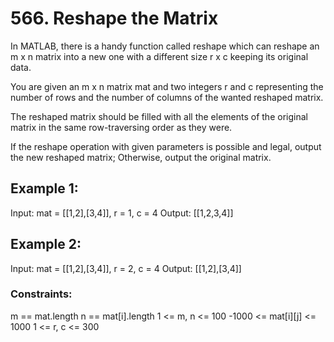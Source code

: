 # 566. Reshape the Matrix

In MATLAB, there is a handy function called reshape which can reshape an m x n matrix into a new one with a different size r x c keeping its original data.

You are given an m x n matrix mat and two integers r and c representing the number of rows and the number of columns of the wanted reshaped matrix.

The reshaped matrix should be filled with all the elements of the original matrix in the same row-traversing order as they were.

If the reshape operation with given parameters is possible and legal, output the new reshaped matrix; Otherwise, output the original matrix.

 

## Example 1:


Input: mat = [[1,2],[3,4]], r = 1, c = 4
Output: [[1,2,3,4]]


## Example 2:


Input: mat = [[1,2],[3,4]], r = 2, c = 4
Output: [[1,2],[3,4]]
 

### Constraints:

m == mat.length
n == mat[i].length
1 <= m, n <= 100
-1000 <= mat[i][j] <= 1000
1 <= r, c <= 300